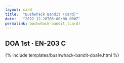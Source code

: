 ```yaml
---
layout: card
title:  "Bushwhack Bandit (card)"
date:   "2022-12-26T06:00:00.000Z"
permalink: bushwhack-bandit_(card)
---
```


## DOA 1st &middot; EN-203 C

{% include templates/bushwhack-bandit-doa1e.html %}
